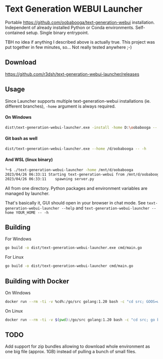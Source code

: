 
# Text Generation WEBUI Launcher

Portable https://github.com/oobabooga/text-generation-webui installation. Independent of already installed Python or Conda environments. Self-contained setup. Single binary entrypoint.

TBH no idea if anything I described above is actually true. This project was put together in few minutes, so... Not really tested anywhere ;-)


## Download

https://github.com/r3dsh/text-generation-webui-launcher/releases

## Usage

Since Launcher supports multiple text-generation-webui installations (ie. different branches), `-home` argument is always required.

#### On Windows
```bash
dist\text-generation-webui-launcher.exe -install -home D:\oobabooga -- --model-dir D:\models --chat --auto-launch
```

#### Git bash as well
```bash
dist/text-generation-webui-launcher.exe --home /d/oobabooga -- -h
```

#### And WSL (linux binary)
```bash
└─$ ./text-generation-webui-launcher -home /mnt/d/oobabooga
2023/04/26 06:33:11 Starting text-generation-webui from /mnt/d/oobabooga/text-generation-webui-main
2023/04/26 06:33:11    spawning server.py
```

All from one directory. Python packages and environment variables are managed by launcher.

That's basically it, GUI should open in your browser in chat mode.
See `text-generation-webui-launcher --help` and `text-generation-webui-launcher --home YOUR_HOME -- -h`

## Building

For Windows
```bash
go build -o dist/text-generation-webui-launcher.exe cmd/main.go
```

For Linux
```bash
go build -o dist/text-generation-webui-launcher cmd/main.go
```

## Building with Docker

On Windows
```bash
docker run --rm -ti -v %cd%:/go/src golang:1.20 bash -c "cd src; GOOS=windows go build -o dist/text-generation-webui-launcher.exe cmd/main.go"
```

On Linux
```bash
docker run --rm -ti -v $(pwd):/go/src golang:1.20 bash -c "cd src; go build -o dist/text-generation-webui-launcher cmd/main.go"
```

## TODO

Add support for zip bundles allowing to download whole environment as one big file (approx. 1GB) instead of pulling a bunch of small files.
